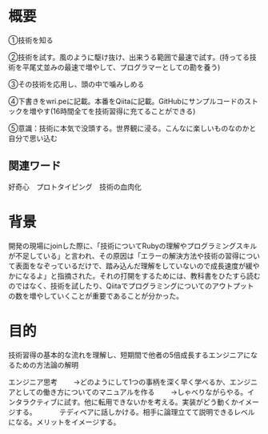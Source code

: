 # 概要

①技術を知る

②技術を試す。風のように駆け抜け、出来うる範囲で最速で試す。(持ってる技術を平尾丈並みの最速で増やして、プログラマーとしての勘を養う)

③その技術を応用し、頭の中で噛みしめる

④下書きをwri.peに記載。本番をQiitaに記載。GitHubにサンプルコードのストックを増やす(16時間全てを技術習得に充てることができる)

⑤意識：技術に本気で没頭する。世界観に浸る。こんなに楽しいものなのかと自分で思い込む

## 関連ワード
好奇心　プロトタイピング　技術の血肉化

# 背景
開発の現場にjoinした際に、「技術についてRubyの理解やプログラミングスキルが不足している」と言われ、その原因は「エラーの解決方法や技術の習得について表面をなぞっているだけで、踏み込んだ理解をしていないので成長速度が緩やかになるよ」と指摘された。それの打開をするためには、教科書をひたすら読むのではなく、技術を試したり、Qiitaでプログラミングについてのアウトプットの数を増やしていくことが重要であることが分かった。

# 目的
技術習得の基本的な流れを理解し、短期間で他者の5倍成長するエンジニアになるための方法論の解明


エンジニア思考
　　→どのようにして1つの事柄を深く早く学べるか、エンジニアとしての働き方についてのマニュアルを作る
　　→しゃべりながらやる。インタラクティブに試す。他に転用できないかを考える。実装がどう動くかイメージする。
　　　テディベアに話しかける。相手に論理立てて説明できるレベルになる。メリットをイメージする。
